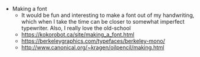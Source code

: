 - Making a font
  - It would be fun and interesting to make a font out of my handwriting, which when I take the time can be closer to somewhat imperfect typewriter. Also, I really love the old-school 
  - https://kokorobot.ca/site/making_a_font.html
  - https://berkeleygraphics.com/typefaces/berkeley-mono/
  - http://www.canonical.org/~kragen/oilpencil/making.html
